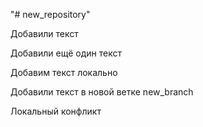 "# new_repository" 

Добавили текст

Добавили ещё один текст

Добавим текст локально 

Добавили текст в новой ветке new_branch

Локальный конфликт
